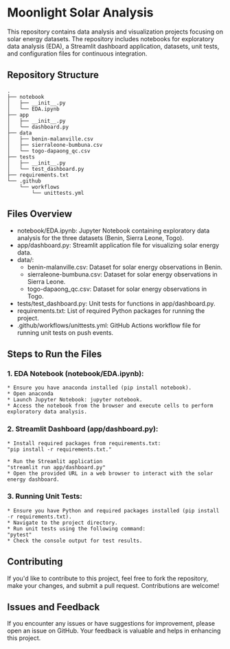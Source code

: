 # Moonlight Solar Analysis
This repository contains data analysis and visualization projects focusing on solar energy datasets. The repository includes notebooks for exploratory data analysis (EDA), a Streamlit dashboard application, datasets, unit tests, and configuration files for continuous integration.

## Repository Structure
```
.
├── notebook
│   ├── __init__.py
│   └── EDA.ipynb
├── app
│   ├── __init__.py
│   └── dashboard.py
├── data
│   ├── benin-malanville.csv
│   ├── sierraleone-bumbuna.csv
│   └── togo-dapaong_qc.csv
├── tests
│   ├── __init__.py
│   └── test_dashboard.py
├── requirements.txt
└── .github
    └── workflows
        └── unittests.yml
```

## Files Overview
* notebook/EDA.ipynb: Jupyter Notebook containing   exploratory data analysis for the three datasets (Benin, Sierra Leone, Togo).
* app/dashboard.py: Streamlit application file for visualizing solar energy data.
* data/:
    + benin-malanville.csv: Dataset for solar energy observations in Benin.
    + sierraleone-bumbuna.csv: Dataset for solar energy observations in Sierra Leone.
    + togo-dapaong_qc.csv: Dataset for solar energy observations in Togo.
* tests/test_dashboard.py: Unit tests for functions in app/dashboard.py.
* requirements.txt: List of required Python packages for running the project.
* .github/workflows/unittests.yml: GitHub Actions workflow file for running unit tests on push events.

## Steps to Run the Files
### 1. EDA Notebook (notebook/EDA.ipynb):
    * Ensure you have anaconda installed (pip install notebook).
    * Open anaconda
    * Launch Jupyter Notebook: jupyter notebook.
    * Access the notebook from the browser and execute cells to perform exploratory data analysis.
### 2. Streamlit Dashboard (app/dashboard.py):
    * Install required packages from requirements.txt: 
    "pip install -r requirements.txt."

    * Run the Streamlit application
    "streamlit run app/dashboard.py"
    * Open the provided URL in a web browser to interact with the solar energy dashboard.

### 3. Running Unit Tests:
    * Ensure you have Python and required packages installed (pip install -r requirements.txt).
    * Navigate to the project directory.
    * Run unit tests using the following command:
    "pytest"
    * Check the console output for test results.

## Contributing
If you'd like to contribute to this project, feel free to fork the repository, make your changes, and submit a pull request. Contributions are welcome!

## Issues and Feedback
If you encounter any issues or have suggestions for improvement, please open an issue on GitHub. Your feedback is valuable and helps in enhancing this project.